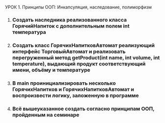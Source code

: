  УРОК 1. Принципы ООП: Инкапсуляция, наследование, полиморфизм

1. ### Создать наследника реализованного класса ГорячийНапиток с дополнительным полем int температура

2. ### Создать класс ГорячихНапитковАвтомат реализующий интерфейс ТорговыйАвтомат и реализовать перегруженный метод getProduct(int name, int volume, int temperature), выдающий продукт соответствующий имени, объёму и температуре

3. ### В main проинициализировать несколько ГорячихНапитков и ГорячихНапитковАвтомат и воспроизвести логику, заложенную в программе

4. ### Всё вышеуказанное создать согласно принципам ООП, пройденным на семинаре
